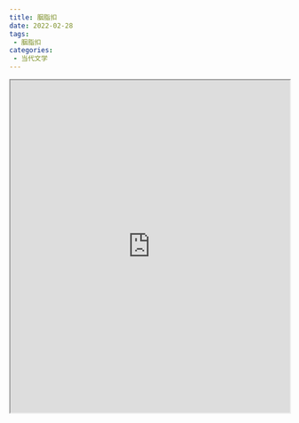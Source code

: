 ```yaml
---
title: 胭脂扣
date: 2022-02-28
tags:
 - 胭脂扣
categories:
 - 当代文学
---
```




<iframe src="http://localhost:8080/pdf/web/viewer.html?file=https://vkceyugu.cdn.bspapp.com/VKCEYUGU-e9075d72-0451-48df-afe1-d46932ae4554/cfbc0f3f-7ec9-4c22-b133-7541d95ad984.pdf" width="100%" height="600px"></iframe>